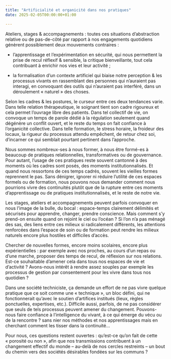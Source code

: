 ```yaml
---
title: "Artificialité et organicité dans nos pratiques"
date: 2025-02-05T00:00:00+01:00

---
```


Ateliers, stages & accompagnements : toutes ces situations d’abstraction relative ou de pas-de-côté par rapport à nos engagements quotidiens génèrent possiblement deux mouvements contraires :

- l’apprentissage et l’expérimentation en sécurité, qui nous permettent la prise de recul réflexif & sensible, la critique bienveillante, tout cela contribuant à enrichir nos vies et leur activité ;

- la formalisation d’un contexte artificiel qui biaise notre perception & les processus vivants en rassemblant des personnes qui n’auraient pas interagi, en convoquant des outils qui n’auraient pas interféré, dans un déroulement « naturel » des choses.

Selon les cadres & les postures, le curseur entre ces deux tendances varie. 
Dans telle relation thérapeutique, le soignant tient son cadre rigoureux et cela permet l’ouvrage libre des patients. Dans tel collectif de vie, on convoque un temps de parole dédié à la régulation seulement quand dégénère un conflit ouvert, et le reste du temps on fait confiance à l’organicité collective. Dans telle formation, le stress horaire, la froideur des locaux, la rigueur du processus attendu empêchent, de retour chez soi, d’incarner ce qui semblait pourtant pertinent dans l’approche.

Nous sommes nombreux-ses à nous former, à nous être formé-es à beaucoup de pratiques relationnelles, transformatives ou de gouvernance. Pour autant, l’usage de ces pratiques reste souvent cantonné à des moments où les cadres sont posés, des moments institutionnalisés. Et quand nous ressortons de ces temps cadrés, souvent les vieilles formes reprennent le pas. 
Sans dénigrer, ignorer ni réduire l’utilité de ces espaces formels ou de formation, nous pouvons nous demander comment nous pourrions vivre des continuités plutôt que de la rupture entre ces moments d’apprentissage ou de pratiques institutionnalisés, et le reste de notre vie. 

Les stages, ateliers et accompagnements peuvent parfois convoquer en nous l’image de la bulle, du bocal : espace-temps clairement délimités et sécurisés pour apprendre, changer, prendre conscience. Mais comment s’y prend-on ensuite quand on rejoint le ciel ou l’océan ? Si l’on n’a pas ménagé des sas, des liens entre ces milieux si radicalement différents, les attentions renforcées dans l’espace de soin ou de formation peut rendre les milieux naturels encore plus hostiles et difficiles d’accès.
	
Chercher de nouvelles formes, encore moins scolaires, encore plus expérientielles : par exemple avec nos proches, au cours d’un repas ou d’une marche, proposer des temps de recul, de réflexion sur nos relations. 
Est-ce souhaitable d’amener cela dans tous nos espaces de vie et d’activité ? Avons-nous intérêt à rendre assez souples par exemple les processus de gestion par consentement pour les vivre dans tous nos quotidien ?

Dans une société techniciste, ça demande un effort de ne pas vivre quelque pratique que ce soit comme une « technique », un bloc défini, qui ne fonctionnerait qu’avec le soutien d’artifices institués (lieux, règles ponctuelles, expertises, etc.). Difficile aussi, parfois, de ne pas considérer que seuls de tels processus peuvent amener du changement. Pouvons-nous faire confiance à l’intelligence du vivant, à ce qui émerge du vécu ou de la rencontre ? sans nier nos méthodes et nos apprentissages mais en cherchant comment les tisser dans la continuité…

Pour nous, ces questions restent ouvertes : qu’est-ce qu’on fait de cette « porosité ou non », afin que nos transmissions contribuent à un changement effectif du monde – au-delà de nos cercles restreints – un bout du chemin vers des sociétés désirables fondées sur les communs ?
